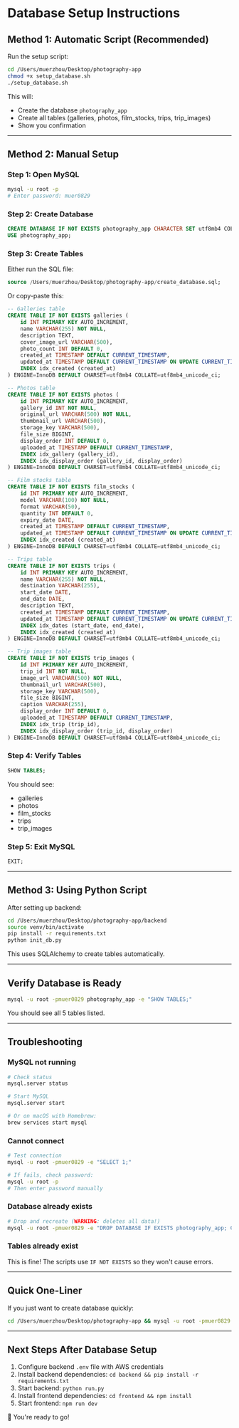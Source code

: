 # Database Setup Instructions

## Method 1: Automatic Script (Recommended)

Run the setup script:

```bash
cd /Users/muerzhou/Desktop/photography-app
chmod +x setup_database.sh
./setup_database.sh
```

This will:
- Create the database `photography_app`
- Create all tables (galleries, photos, film_stocks, trips, trip_images)
- Show you confirmation

---

## Method 2: Manual Setup

### Step 1: Open MySQL

```bash
mysql -u root -p
# Enter password: muer0829
```

### Step 2: Create Database

```sql
CREATE DATABASE IF NOT EXISTS photography_app CHARACTER SET utf8mb4 COLLATE utf8mb4_unicode_ci;
USE photography_app;
```

### Step 3: Create Tables

Either run the SQL file:
```sql
source /Users/muerzhou/Desktop/photography-app/create_database.sql;
```

Or copy-paste this:
```sql
-- Galleries table
CREATE TABLE IF NOT EXISTS galleries (
    id INT PRIMARY KEY AUTO_INCREMENT,
    name VARCHAR(255) NOT NULL,
    description TEXT,
    cover_image_url VARCHAR(500),
    photo_count INT DEFAULT 0,
    created_at TIMESTAMP DEFAULT CURRENT_TIMESTAMP,
    updated_at TIMESTAMP DEFAULT CURRENT_TIMESTAMP ON UPDATE CURRENT_TIMESTAMP,
    INDEX idx_created (created_at)
) ENGINE=InnoDB DEFAULT CHARSET=utf8mb4 COLLATE=utf8mb4_unicode_ci;

-- Photos table
CREATE TABLE IF NOT EXISTS photos (
    id INT PRIMARY KEY AUTO_INCREMENT,
    gallery_id INT NOT NULL,
    original_url VARCHAR(500) NOT NULL,
    thumbnail_url VARCHAR(500),
    storage_key VARCHAR(500),
    file_size BIGINT,
    display_order INT DEFAULT 0,
    uploaded_at TIMESTAMP DEFAULT CURRENT_TIMESTAMP,
    INDEX idx_gallery (gallery_id),
    INDEX idx_display_order (gallery_id, display_order)
) ENGINE=InnoDB DEFAULT CHARSET=utf8mb4 COLLATE=utf8mb4_unicode_ci;

-- Film stocks table
CREATE TABLE IF NOT EXISTS film_stocks (
    id INT PRIMARY KEY AUTO_INCREMENT,
    model VARCHAR(100) NOT NULL,
    format VARCHAR(50),
    quantity INT DEFAULT 0,
    expiry_date DATE,
    created_at TIMESTAMP DEFAULT CURRENT_TIMESTAMP,
    updated_at TIMESTAMP DEFAULT CURRENT_TIMESTAMP ON UPDATE CURRENT_TIMESTAMP,
    INDEX idx_created (created_at)
) ENGINE=InnoDB DEFAULT CHARSET=utf8mb4 COLLATE=utf8mb4_unicode_ci;

-- Trips table
CREATE TABLE IF NOT EXISTS trips (
    id INT PRIMARY KEY AUTO_INCREMENT,
    name VARCHAR(255) NOT NULL,
    destination VARCHAR(255),
    start_date DATE,
    end_date DATE,
    description TEXT,
    created_at TIMESTAMP DEFAULT CURRENT_TIMESTAMP,
    updated_at TIMESTAMP DEFAULT CURRENT_TIMESTAMP ON UPDATE CURRENT_TIMESTAMP,
    INDEX idx_dates (start_date, end_date),
    INDEX idx_created (created_at)
) ENGINE=InnoDB DEFAULT CHARSET=utf8mb4 COLLATE=utf8mb4_unicode_ci;

-- Trip images table
CREATE TABLE IF NOT EXISTS trip_images (
    id INT PRIMARY KEY AUTO_INCREMENT,
    trip_id INT NOT NULL,
    image_url VARCHAR(500) NOT NULL,
    thumbnail_url VARCHAR(500),
    storage_key VARCHAR(500),
    file_size BIGINT,
    caption VARCHAR(255),
    display_order INT DEFAULT 0,
    uploaded_at TIMESTAMP DEFAULT CURRENT_TIMESTAMP,
    INDEX idx_trip (trip_id),
    INDEX idx_display_order (trip_id, display_order)
) ENGINE=InnoDB DEFAULT CHARSET=utf8mb4 COLLATE=utf8mb4_unicode_ci;
```

### Step 4: Verify Tables

```sql
SHOW TABLES;
```

You should see:
- galleries
- photos
- film_stocks
- trips
- trip_images

### Step 5: Exit MySQL

```sql
EXIT;
```

---

## Method 3: Using Python Script

After setting up backend:

```bash
cd /Users/muerzhou/Desktop/photography-app/backend
source venv/bin/activate
pip install -r requirements.txt
python init_db.py
```

This uses SQLAlchemy to create tables automatically.

---

## Verify Database is Ready

```bash
mysql -u root -pmuer0829 photography_app -e "SHOW TABLES;"
```

You should see all 5 tables listed.

---

## Troubleshooting

### MySQL not running
```bash
# Check status
mysql.server status

# Start MySQL
mysql.server start

# Or on macOS with Homebrew:
brew services start mysql
```

### Cannot connect
```bash
# Test connection
mysql -u root -pmuer0829 -e "SELECT 1;"

# If fails, check password:
mysql -u root -p
# Then enter password manually
```

### Database already exists
```bash
# Drop and recreate (WARNING: deletes all data!)
mysql -u root -pmuer0829 -e "DROP DATABASE IF EXISTS photography_app; CREATE DATABASE photography_app CHARACTER SET utf8mb4 COLLATE utf8mb4_unicode_ci;"
```

### Tables already exist
This is fine! The scripts use `IF NOT EXISTS` so they won't cause errors.

---

## Quick One-Liner

If you just want to create database quickly:

```bash
cd /Users/muerzhou/Desktop/photography-app && mysql -u root -pmuer0829 < create_database.sql && echo "✅ Database created!"
```

---

## Next Steps After Database Setup

1. Configure backend `.env` file with AWS credentials
2. Install backend dependencies: `cd backend && pip install -r requirements.txt`
3. Start backend: `python run.py`
4. Install frontend dependencies: `cd frontend && npm install`
5. Start frontend: `npm run dev`

🎉 You're ready to go!

